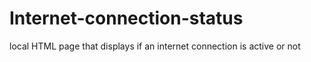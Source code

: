 # Internet-connection-status
local HTML page that displays if an internet connection is active or not

